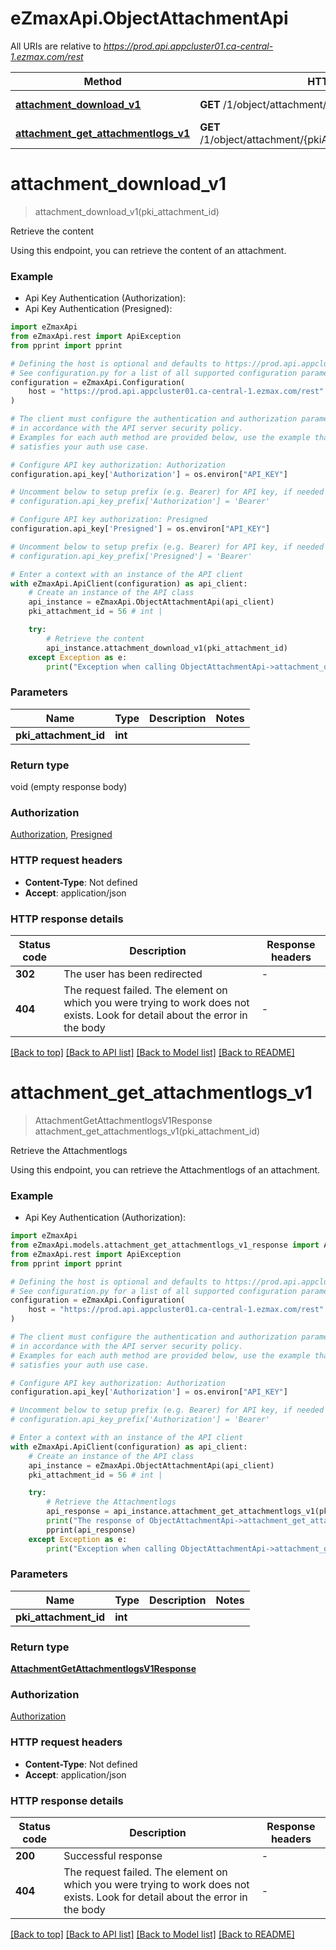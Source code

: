 # eZmaxApi.ObjectAttachmentApi

All URIs are relative to *https://prod.api.appcluster01.ca-central-1.ezmax.com/rest*

Method | HTTP request | Description
------------- | ------------- | -------------
[**attachment_download_v1**](ObjectAttachmentApi.md#attachment_download_v1) | **GET** /1/object/attachment/{pkiAttachmentID}/download | Retrieve the content
[**attachment_get_attachmentlogs_v1**](ObjectAttachmentApi.md#attachment_get_attachmentlogs_v1) | **GET** /1/object/attachment/{pkiAttachmentID}/getAttachmentlogs | Retrieve the Attachmentlogs


# **attachment_download_v1**
> attachment_download_v1(pki_attachment_id)

Retrieve the content

Using this endpoint, you can retrieve the content of an attachment.

### Example

* Api Key Authentication (Authorization):
* Api Key Authentication (Presigned):

```python
import eZmaxApi
from eZmaxApi.rest import ApiException
from pprint import pprint

# Defining the host is optional and defaults to https://prod.api.appcluster01.ca-central-1.ezmax.com/rest
# See configuration.py for a list of all supported configuration parameters.
configuration = eZmaxApi.Configuration(
    host = "https://prod.api.appcluster01.ca-central-1.ezmax.com/rest"
)

# The client must configure the authentication and authorization parameters
# in accordance with the API server security policy.
# Examples for each auth method are provided below, use the example that
# satisfies your auth use case.

# Configure API key authorization: Authorization
configuration.api_key['Authorization'] = os.environ["API_KEY"]

# Uncomment below to setup prefix (e.g. Bearer) for API key, if needed
# configuration.api_key_prefix['Authorization'] = 'Bearer'

# Configure API key authorization: Presigned
configuration.api_key['Presigned'] = os.environ["API_KEY"]

# Uncomment below to setup prefix (e.g. Bearer) for API key, if needed
# configuration.api_key_prefix['Presigned'] = 'Bearer'

# Enter a context with an instance of the API client
with eZmaxApi.ApiClient(configuration) as api_client:
    # Create an instance of the API class
    api_instance = eZmaxApi.ObjectAttachmentApi(api_client)
    pki_attachment_id = 56 # int | 

    try:
        # Retrieve the content
        api_instance.attachment_download_v1(pki_attachment_id)
    except Exception as e:
        print("Exception when calling ObjectAttachmentApi->attachment_download_v1: %s\n" % e)
```



### Parameters


Name | Type | Description  | Notes
------------- | ------------- | ------------- | -------------
 **pki_attachment_id** | **int**|  | 

### Return type

void (empty response body)

### Authorization

[Authorization](../README.md#Authorization), [Presigned](../README.md#Presigned)

### HTTP request headers

 - **Content-Type**: Not defined
 - **Accept**: application/json

### HTTP response details

| Status code | Description | Response headers |
|-------------|-------------|------------------|
**302** | The user has been redirected |  -  |
**404** | The request failed. The element on which you were trying to work does not exists. Look for detail about the error in the body |  -  |

[[Back to top]](#) [[Back to API list]](../README.md#documentation-for-api-endpoints) [[Back to Model list]](../README.md#documentation-for-models) [[Back to README]](../README.md)

# **attachment_get_attachmentlogs_v1**
> AttachmentGetAttachmentlogsV1Response attachment_get_attachmentlogs_v1(pki_attachment_id)

Retrieve the Attachmentlogs

Using this endpoint, you can retrieve the Attachmentlogs of an attachment.

### Example

* Api Key Authentication (Authorization):

```python
import eZmaxApi
from eZmaxApi.models.attachment_get_attachmentlogs_v1_response import AttachmentGetAttachmentlogsV1Response
from eZmaxApi.rest import ApiException
from pprint import pprint

# Defining the host is optional and defaults to https://prod.api.appcluster01.ca-central-1.ezmax.com/rest
# See configuration.py for a list of all supported configuration parameters.
configuration = eZmaxApi.Configuration(
    host = "https://prod.api.appcluster01.ca-central-1.ezmax.com/rest"
)

# The client must configure the authentication and authorization parameters
# in accordance with the API server security policy.
# Examples for each auth method are provided below, use the example that
# satisfies your auth use case.

# Configure API key authorization: Authorization
configuration.api_key['Authorization'] = os.environ["API_KEY"]

# Uncomment below to setup prefix (e.g. Bearer) for API key, if needed
# configuration.api_key_prefix['Authorization'] = 'Bearer'

# Enter a context with an instance of the API client
with eZmaxApi.ApiClient(configuration) as api_client:
    # Create an instance of the API class
    api_instance = eZmaxApi.ObjectAttachmentApi(api_client)
    pki_attachment_id = 56 # int | 

    try:
        # Retrieve the Attachmentlogs
        api_response = api_instance.attachment_get_attachmentlogs_v1(pki_attachment_id)
        print("The response of ObjectAttachmentApi->attachment_get_attachmentlogs_v1:\n")
        pprint(api_response)
    except Exception as e:
        print("Exception when calling ObjectAttachmentApi->attachment_get_attachmentlogs_v1: %s\n" % e)
```



### Parameters


Name | Type | Description  | Notes
------------- | ------------- | ------------- | -------------
 **pki_attachment_id** | **int**|  | 

### Return type

[**AttachmentGetAttachmentlogsV1Response**](AttachmentGetAttachmentlogsV1Response.md)

### Authorization

[Authorization](../README.md#Authorization)

### HTTP request headers

 - **Content-Type**: Not defined
 - **Accept**: application/json

### HTTP response details

| Status code | Description | Response headers |
|-------------|-------------|------------------|
**200** | Successful response |  -  |
**404** | The request failed. The element on which you were trying to work does not exists. Look for detail about the error in the body |  -  |

[[Back to top]](#) [[Back to API list]](../README.md#documentation-for-api-endpoints) [[Back to Model list]](../README.md#documentation-for-models) [[Back to README]](../README.md)

